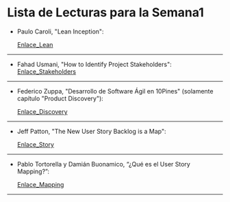  
# Lista de Lecturas para la Semana1
 	
- Paulo Caroli, "Lean Inception": 

    [Enlace_Lean](https://martinfowler.com/articles/lean-inception/) 

---

- Fahad Usmani, "How to Identify Project Stakeholders": [Enlace_Stakeholders](https://pmstudycircle.com/2012/06/identify-stakeholders-project-management/)


---
- Federico Zuppa, "Desarrollo de Software Ágil en 10Pines" (solamente capítulo "Product Discovery"): 

    [Enlace_Discovery](https://10pines.gitbook.io/desarrollo-de-software-agil-en-10pines/product-discovery)


---
- Jeff Patton, "The New User Story Backlog is a Map": 

    [Enlace_Story](https://jpattonassociates.com/the-new-backlog/)


---
- Pablo Tortorella y Damián Buonamico, “¿Qué es el User Story Mapping?”: 

    [Enlace_Mapping](https://www.youtube.com/watch?v=ezPKbyez3NY)

---
